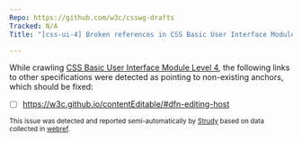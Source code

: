 ```yaml
---
Repo: https://github.com/w3c/csswg-drafts
Tracked: N/A
Title: "[css-ui-4] Broken references in CSS Basic User Interface Module Level 4"

---
```


While crawling [CSS Basic User Interface Module Level 4](https://drafts.csswg.org/css-ui-4/), the following links to other specifications were detected as pointing to non-existing anchors, which should be fixed:
* [ ] https://w3c.github.io/contentEditable/#dfn-editing-host

<sub>This issue was detected and reported semi-automatically by [Strudy](https://github.com/w3c/strudy/) based on data collected in [webref](https://github.com/w3c/webref/).</sub>
